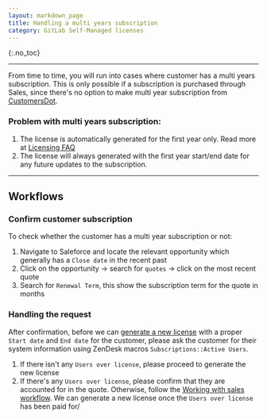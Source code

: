 ```yaml
---
layout: markdown_page
title: Handling a multi years subscription
category: GitLab Self-Managed licenses
---
```


{:.no_toc}

----

From time to time, you will run into cases where customer has a multi years subscription. This is only possible if a subscription is purchased through Sales, since there's no option to make multi year subscription from [CustomersDot](https://customers.gitlab.com).

### Problem with multi years subscription:
1. The license is automatically generated for the first year only. Read more at [Licensing FAQ](https://about.gitlab.com/pricing/licensing-faq/#i-purchased-a-multi-year-subscription-why-is-my-license-only-for-1-year)
1. The license will always generated with the first year start/end date for any future updates to the subscription.

---

## Workflows

### Confirm customer subscription

To check whether the customer has a multi year subscription or not:

1. Navigate to Saleforce and locate the relevant opportunity which generally has a `Close date` in the recent past
1. Click on the opportunity → search for `quotes` → click on the most recent quote
1. Search for `Renewal Term`, this show the subscription term for the quote in months

### Handling the request

After confirmation, before we can [generate a new license](creating_licenses.html) with a proper `Start date` and `End date` for the customer, please ask the customer for their system information using ZenDesk macros `Subscriptions::Active Users`.

1. If there isn't any `Users over license`, please proceed to generate the new license
1. If there's any `Users over license`, please confirm that they are accounted for in the quote. Otherwise, follow the [Working with sales workflow](../working_with_sales.html). We can generate a new license once the `Users over license` has been paid for/
